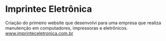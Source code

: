 # Imprintec Eletrônica

Criação do primeiro website que desenvolvi para uma empresa que realiza manutenção em computadores, impressoras e eletrônicos.
www.imprinteceletronica.com.br
